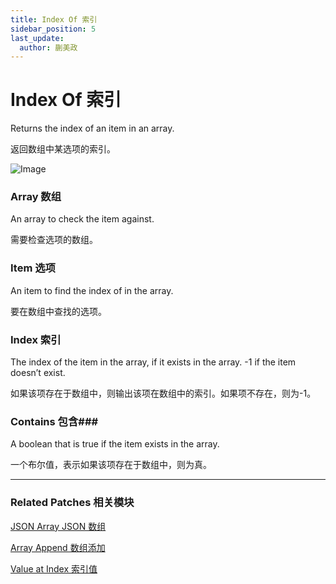 ```yaml
---
title: Index Of 索引
sidebar_position: 5
last_update:
  author: 蒯美政
---
```


# Index Of 索引

Returns the index of an item in an array.

返回数组中某选项的索引。

![Image](@site/static/img/docs/Data/index-of.png)

### Array 数组

An array to check the item against.

需要检查选项的数组。

### Item 选项

An item to find the index of in the array.

要在数组中查找的选项。

### Index 索引

The index of the item in the array, if it exists in the array. -1 if the item doesn’t exist.

如果该项存在于数组中，则输出该项在数组中的索引。如果项不存在，则为-1。

### Contains 包含### 

A boolean that is true if the item exists in the array.

一个布尔值，表示如果该项存在于数组中，则为真。

------

### Related Patches 相关模块

[JSON Array JSON 数组](./JSON%20Array)

[Array Append 数组添加](./Array%20Append)

[Value at Index 索引值](./Value%20at%20Index)

